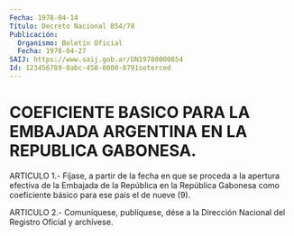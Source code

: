 ```yaml
---
Fecha: 1978-04-14
Título: Decreto Nacional 854/78
Publicación:
  Organismo: Boletín Oficial
  Fecha: 1978-04-27
SAIJ: https://www.saij.gob.ar/DN19780000854
Id: 123456789-0abc-458-0000-8791soterced
---
```

# COEFICIENTE BASICO PARA LA EMBAJADA ARGENTINA EN LA REPUBLICA GABONESA.

<a id="1"></a>
ARTICULO  1.- Fíjase, a partir de la fecha en que se proceda a la  apertura  efectiva  de  la  Embajada  de  la  República  en  la República Gabonesa  como  coeficiente  básico  para  ese país el de nueve (9).

<a id="2"></a>
ARTICULO  2.-  Comuníquese,  publíquese,  dése  a la Dirección Nacional del Registro Oficial y archívese.